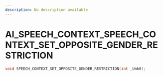 ```yaml
---
description: No description available 
---
```


# AI_SPEECH_CONTEXT\_SPEECH_CONTEXT_SET_OPPOSITE_GENDER_RESTRICTION

```cpp
void SPEECH_CONTEXT_SET_OPPOSITE_GENDER_RESTRICTION(int _Unk0);
```
